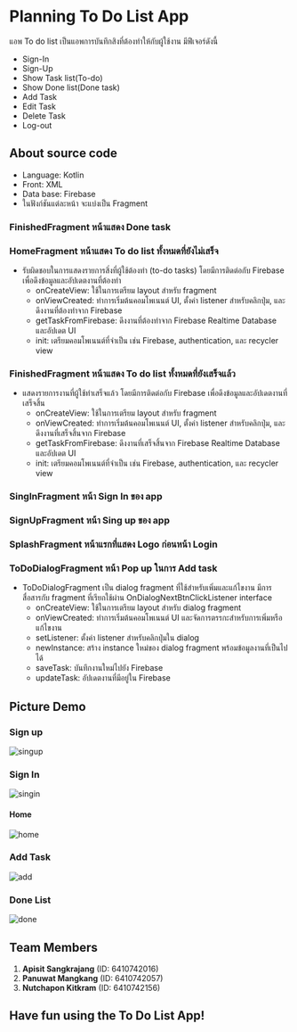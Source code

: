 # Planning To Do List App
  แอพ To do list เป็นแอพการบันทึกสิงที่ต้องทำให้กับผู้ใช้งาน มีฟีเจอร์ดังนี้
  - Sign-In
  - Sign-Up
  - Show Task list(To-do)
  - Show Done list(Done task)
  - Add Task
  - Edit Task
  - Delete Task
  - Log-out

## About source code 
- Language: Kotlin
- Front: XML
- Data base: Firebase
- ในฟังก์ชันแต่ละหน้า จะแบ่งเป็น Fragment

 ### FinishedFragment หน้าแสดง Done task
 
 ### HomeFragment หน้าแสดง To do list ทั้งหมดที่ยังไม่เสร็จ
  -  รับผิดชอบในการแสดงรายการสิ่งที่ผู้ใช้ต้องทำ (to-do tasks) โดยมีการติดต่อกับ Firebase เพื่อดึงข้อมูลและอัปเดตงานที่ต้องทำ
      - onCreateView: ใช้ในการเตรียม layout สำหรับ fragment
      - onViewCreated: ทำการเริ่มต้นคอมโพเนนต์ UI, ตั้งค่า listener สำหรับคลิกปุ่ม, และดึงงานที่ต้องทำจาก Firebase
      - getTaskFromFirebase: ดึงงานที่ต้องทำจาก Firebase Realtime Database และอัปเดต UI
      - init: เตรียมคอมโพเนนต์ที่จำเป็น เช่น Firebase, authentication, และ recycler view

### FinishedFragment หน้าแสดง To do list ทั้งหมดที่ยังเสร็จแล้ว
  -  แสดงรายการงานที่ผู้ใช้ทำเสร็จแล้ว โดยมีการติดต่อกับ Firebase เพื่อดึงข้อมูลและอัปเดตงานที่เสร็จสิ้น
      - onCreateView: ใช้ในการเตรียม layout สำหรับ fragment
      - onViewCreated: ทำการเริ่มต้นคอมโพเนนต์ UI, ตั้งค่า listener สำหรับคลิกปุ่ม, และดึงงานที่เสร็จสิ้นจาก Firebase
      - getTaskFromFirebase: ดึงงานที่เสร็จสิ้นจาก Firebase Realtime Database และอัปเดต UI
      - init: เตรียมคอมโพเนนต์ที่จำเป็น เช่น Firebase, authentication, และ recycler view

 
 ### SingInFragment หน้า Sign In ของ app 
 
 ### SignUpFragment หน้า Sing up ของ app
 
 ### SplashFragment หน้าแรกที่แสดง Logo ก่อนหน้า Login
 
 ### ToDoDialogFragment หน้า Pop up ในการ Add task
   - ToDoDialogFragment เป็น dialog fragment ที่ใช้สำหรับเพิ่มและแก้ไขงาน มีการสื่อสารกับ fragment ที่เรียกใช้ผ่าน OnDialogNextBtnClickListener interface
      - onCreateView: ใช้ในการเตรียม layout สำหรับ dialog fragment
      - onViewCreated: ทำการเริ่มต้นคอมโพเนนต์ UI และจัดการตรรกะสำหรับการเพิ่มหรือแก้ไขงาน
      - setListener: ตั้งค่า listener สำหรับคลิกปุ่มใน dialog
      - newInstance: สร้าง instance ใหม่ของ dialog fragment พร้อมข้อมูลงานที่เป็นไปได้
      - saveTask: บันทึกงานใหม่ไปยัง Firebase
      - updateTask: อัปเดตงานที่มีอยู่ใน Firebase
     
## Picture Demo

### Sign up
![singup](https://github.com/ZzMEGAzZ/KotlinToDoList/assets/88434297/fc5ff7f8-e9f1-4390-835b-ea61fcd44821)
### Sign In
![singin](https://github.com/ZzMEGAzZ/KotlinToDoList/assets/88434297/f6f5f7d2-471b-4ef4-8f62-bc45bde32427)
#### Home
![home](https://github.com/ZzMEGAzZ/KotlinToDoList/assets/88434297/223d82fb-f6d1-4359-8402-cb07053ab8b7)
### Add Task
![add](https://github.com/ZzMEGAzZ/KotlinToDoList/assets/88434297/2612717f-b875-468b-b996-1d54db010cb2)
### Done List
![done](https://github.com/ZzMEGAzZ/KotlinToDoList/assets/88434297/7eff87c6-ee8b-414c-8beb-62082ccf9b11)

## Team Members
1. **Apisit Sangkrajang** (ID: 6410742016)
2. **Panuwat Mangkang** (ID: 6410742057)
3. **Nutchapon Kitkram** (ID: 6410742156)

## Have fun using the To Do List App!
